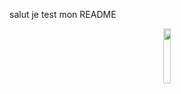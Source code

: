salut je test mon README

<p align="center">
  <img src="https://github.com/Thiebaultnicolas/Thiebaultnicolas/blob/main/Livaï-miniature.png" width="15%">
</p>
